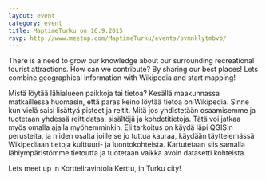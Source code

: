 ```yaml
---
layout: event
category: event
title: MaptimeTurku on 16.9.2015
rsvp: http://www.meetup.com/MaptimeTurku/events/pvmnklytmbvb/
---
```


There is a need to grow our knowledge about our surrounding recreational tourist attractions. How can we contribute? By sharing our best places! Lets combine geographical information with Wikipedia and start mapping!

Mistä löytää lähialueen paikkoja tai tietoa? Kesällä maakunnassa matkaillessa huomasin, että paras keino löytää tietoa on Wikipedia. Sinne kun vielä saisi lisättyä pisteet ja reitit. Mitä jos yhdistetään osaamisemme ja tuotetaan yhdessä reittidataa, sisältöjä ja kohdetitietoja. Tätä voi jatkaa myös omalla ajalla myöhemminkin. Eli tarkoitus on käydä läpi QGIS:n perusteita, ja niiden osalta joille se jo tuttua kauraa, käydään täyttelemässä Wikipediaan tietoja kulttuuri- ja luontokohteista. Kartutetaan siis samalla lähiympäristömme tietoutta ja tuotetaan vaikka avoin datasetti kohteista.

Lets meet up in Kortteliravintola Kerttu, in Turku city!
